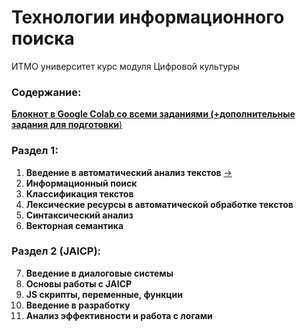 # Технологии информационного поиска
ИТМО университет курс модуля Цифровой культуры

### Содержание:
[**Блокнот в Google Colab со всеми заданиями (+дополнительные задания для подготовки**)](https://colab.research.google.com/drive/14gWuYbVk6r02cTHfjpA96aoiTsnCDw2-?usp=sharing)
### Раздел 1:
1. **Введение в автоматический анализ текстов** [->](1-intro/nlp-1.ipynb)
2. **Информационный поиск**
3. **Классификация текстов**
4. **Лексические ресурсы в автоматической обработке текстов**
5. **Синтаксический анализ**
6. **Векторная семантика**
### Раздел 2 (JAICP):
7. **Введение в диалоговые системы**
8. **Основы работы с JAICP**
9. **JS скрипты, переменные, функции**
10. **Введение в разработку**
11. **Анализ эффективности и работа с логами**
